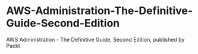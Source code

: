 # AWS-Administration-The-Definitive-Guide-Second-Edition
AWS Administration - The Definitive Guide, Second Edition, published by Packt
